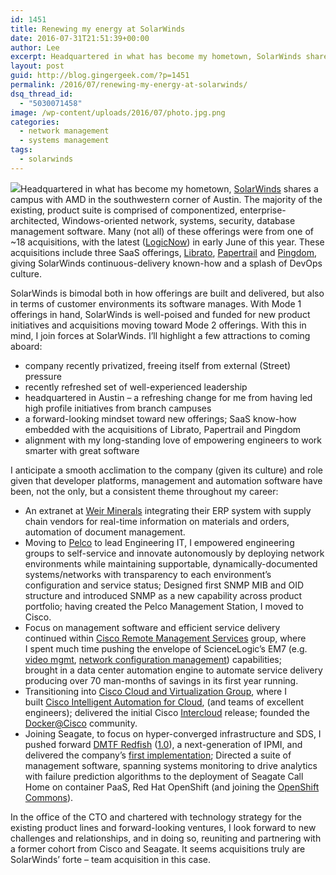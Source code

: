 ```yaml
---
id: 1451
title: Renewing my energy at SolarWinds
date: 2016-07-31T21:51:39+00:00
author: Lee
excerpt: Headquartered in what has become my hometown, SolarWinds shares a campus with AMD in the southwestern corner of Austin.
layout: post
guid: http://blog.gingergeek.com/?p=1451
permalink: /2016/07/renewing-my-energy-at-solarwinds/
dsq_thread_id:
  - "5030071458"
image: /wp-content/uploads/2016/07/photo.jpg.png
categories:
  - network management
  - systems management
tags:
  - solarwinds
---
```

<img class="alignleft" src="https://i2.wp.com/lh3.googleusercontent.com/-SV1-YUgXozE/AAAAAAAAAAI/AAAAAAAABFE/LVzp7vgXZbs/photo.jpg?resize=205%2C205&#038;ssl=1" data-recalc-dims="1" />Headquartered in what has become my hometown, [SolarWinds](http://www.solarwinds.com) shares a campus with AMD in the southwestern corner of Austin. The majority of the existing, product suite is comprised of componentized, enterprise-architected, Windows-oriented network, systems, security, database management software. Many (not all) of these offerings were from one of ~18 acquisitions, with the latest ([LogicNow](https://www.logicnow.com)) in early June of this year. These acquisitions include three SaaS offerings, [Librato](http://Librato), [Papertrail](https://papertrailapp.com) and [Pingdom](https://www.pingdom.com), giving SolarWinds continuous-delivery known-how and a splash of DevOps culture.<!--more-->

SolarWinds is bimodal both in how offerings are built and delivered, but also in terms of customer environments its software manages. With Mode 1 offerings in hand, SolarWinds is well-poised and funded for new product initiatives and acquisitions moving toward Mode 2 offerings. With this in mind, I join forces at SolarWinds. I’ll highlight a few attractions to coming aboard:

  * company recently privatized, freeing itself from external (Street) pressure
  * recently refreshed set of well-experienced leadership
  * headquartered in Austin – a refreshing change for me from having led high profile initiatives from branch campuses
  * a forward-looking mindset toward new offerings; SaaS know-how embedded with the acquisitions of Librato, Papertrail and Pingdom
  * alignment with my long-standing love of empowering engineers to work smarter with great software

I anticipate a smooth acclimation to the company (given its culture) and role given that developer platforms, management and automation software have been, not the only, but a consistent theme throughout my career:

  * An extranet at [Weir Minerals](https://www.global.weir) integrating their ERP system with supply chain vendors for real-time information on materials and orders, automation of document management.
  * Moving to [Pelco](https://www.pelco.com) to lead Engineering IT, I empowered engineering groups to self-service and innovate autonomously by deploying network environments while maintaining supportable, dynamically-documented systems/networks with transparency to each environment’s configuration and service status; Designed first SNMP MIB and OID structure and introduced SNMP as a new capability across product portfolio; having created the Pelco Management Station, I moved to Cisco.
  * Focus on management software and efficient service delivery continued within [Cisco Remote Management Services](http://www.cisco.com/web/services/portfolio/operations-management/managed-service/index.html) group, where I spent much time pushing the envelope of ScienceLogic’s EM7 (e.g. [video mgmt](http://mspmentor.net/managed-services/sciencelogic-it-platform-includes-video-management-enterprise-msps), [network configuration management](http://blogs.cisco.com/ciscoit/configuration_management_whats_your_approach)) capabilities; brought in a data center automation engine to automate service delivery producing over 70 man-months of savings in its first year running.
  * Transitioning into [Cisco Cloud and Virtualization Group](http://www.cisco.com/c/en/us/solutions/data-center-virtualization/index.html), where I built [Cisco Intelligent Automation for Cloud](http://www.cisco.com/c/en/us/support/cloud-systems-management/intelligent-automation-cloud/tsd-products-support-series-home.html), (and teams of excellent engineers); delivered the initial Cisco [Intercloud](https://en.wikipedia.org/wiki/Intercloud) release; founded the [Docker@Cisco](https://drive.google.com/file/d/0BwKKA_Ml1VXuQ05WUkJIWXlWc2s/view?usp=sharing) community.
  * Joining Seagate, to focus on hyper-converged infrastructure and SDS, I pushed forward [DMTF Redfish](http://dmtf.org/standards/redfish) ([1.0](http://dmtf.org/sites/default/files/standards/documents/DSP0266_1.0.0.pdf)), a next-generation of IPMI, and delivered the company’s [first implementation](http://blog.seagate.com/intelligent/redfish-slipstreams-ipmi-with-1-0-release/); Directed a suite of management software, spanning systems monitoring to drive analytics with failure prediction algorithms to the deployment of Seagate Call Home on container PaaS, Red Hat OpenShift (and joining the [OpenShift Commons](http://commons.openshift.org/)).

In the office of the CTO and chartered with technology strategy for the existing product lines and forward-looking ventures, I look forward to new challenges and relationships, and in doing so, reuniting and partnering with a former cohort from Cisco and Seagate. It seems acquisitions truly are SolarWinds’ forte – team acquisition in this case.